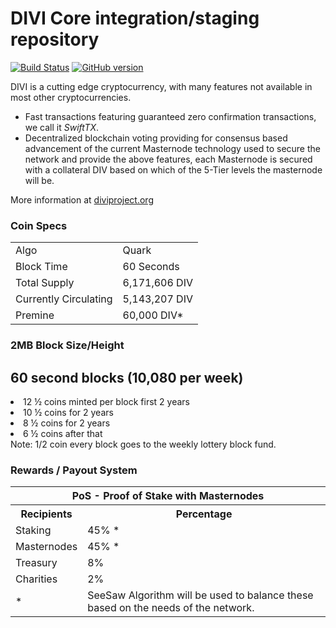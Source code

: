 DIVI Core integration/staging repository
=====================================

[![Build Status](https://travis-ci.org/divicoin/divi.svg?branch=master)](https://travis-ci.org/divicoin/divi) [![GitHub version](https://badge.fury.io/gh/divicoin%2FDIVI.svg)](https://badge.fury.io/gh/divicoin%2FDIVI)

DIVI is a cutting edge cryptocurrency, with many features not available in most other cryptocurrencies.
- Fast transactions featuring guaranteed zero confirmation transactions, we call it _SwiftTX_.
- Decentralized blockchain voting providing for consensus based advancement of the current Masternode
  technology used to secure the network and provide the above features, each Masternode is secured
  with a collateral DIV based on which of the 5-Tier levels the masternode will be.

More information at [diviproject.org](http://www.diviproject.org) 

### Coin Specs
<table>
<tr><td>Algo</td><td>Quark</td></tr>
<tr><td>Block Time</td><td>60 Seconds</td></tr>
<tr><td>Total Supply</td><td>6,171,606 DIV</td></tr>
<tr><td>Currently Circulating</td><td>5,143,207 DIV</td></tr>
<tr><td>Premine</td><td>60,000 DIV*</td></tr>
</table>

### 2MB Block Size/Height

<p>
<h2>60 second blocks (10,080 per week)</h2>
<t<ul>
  <li>12 ½ coins minted per block first 2 years</li>
  <li>10 ½ coins for 2 years</li>
  <li>8 ½ coins for 2 years</li>
  <li>6 ½ coins after that</li>
</ul>
<span>Note: 1/2 coin every block goes to the weekly lottery block fund. </span>
</p>

### Rewards / Payout System

<table>
<th colspan=4>PoS - Proof of Stake with Masternodes</th>
<tr><th>Recipients</th><th>Percentage</th></tr>
<tr><td>Staking</td><td>45% *</td></tr>
<tr><td>Masternodes</td><td>45% *</td></tr>
<tr><td>Treasury</td><td>8%</td></tr>
<tr><td>Charities</td><td>2%</td></tr>
<tr><td>*</td><td colspan=3>SeeSaw Algorithm will be used to balance these based on the needs of the network.</td></tr>
</table>
